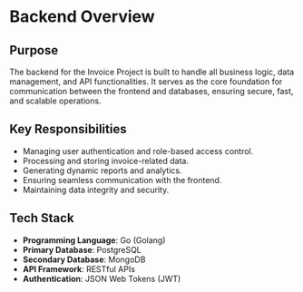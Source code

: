 # Backend Overview

## Purpose
The backend for the Invoice Project is built to handle all business logic, data management, and API functionalities. It serves as the core foundation for communication between the frontend and databases, ensuring secure, fast, and scalable operations.

## Key Responsibilities
- Managing user authentication and role-based access control.
- Processing and storing invoice-related data.
- Generating dynamic reports and analytics.
- Ensuring seamless communication with the frontend.
- Maintaining data integrity and security.

## Tech Stack
- **Programming Language**: Go (Golang)
- **Primary Database**: PostgreSQL
- **Secondary Database**: MongoDB
- **API Framework**: RESTful APIs
- **Authentication**: JSON Web Tokens (JWT)